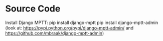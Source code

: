 # Source Code

Install Django MPTT: 
	pip install django-mptt
	pip install django-mptt-admin (look at: https://pypi.python.org/pypi/django-mptt-admin/ and https://github.com/mbraak/django-mptt-admin)
